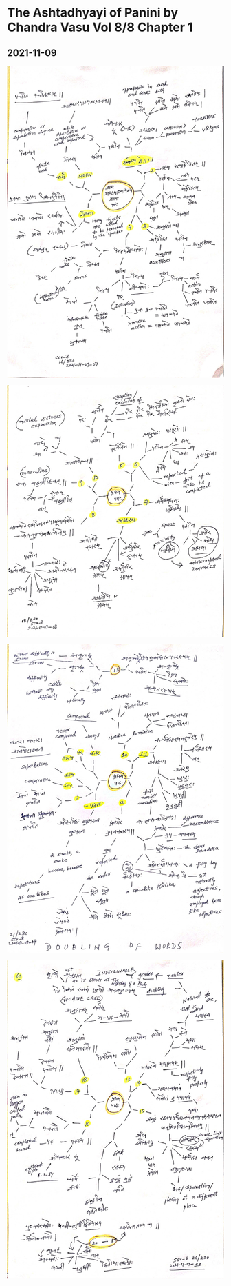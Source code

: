 # The Ashtadhyayi of Panini by Chandra Vasu Vol 8/8 Chapter 1

## 2021-11-09 

![scv-8-1-2021-11-09-1](scv-8-1-2021-11-09-1.jpg)

![scv-8-1-2021-11-09-2](scv-8-1-2021-11-09-2.jpg)

![scv-8-1-2021-11-09-3](scv-8-1-2021-11-09-3.jpg)

![scv-8-1-2021-11-09-4](scv-8-1-2021-11-09-4.jpg)
